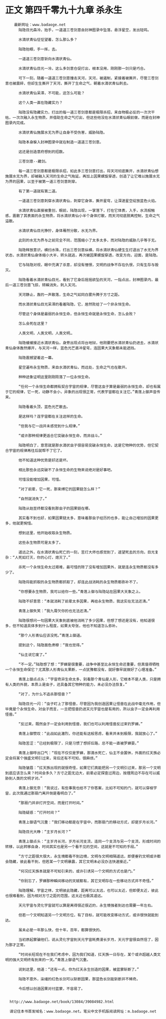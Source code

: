 # 正文 第四千零九十九章 杀永生
        最新网址：www.badaoge.net
          陆隐目光森冷，抬手，一道道三苍剑意自封神图录中坠落，悬浮星空，发出轻鸣。
      
          水滴状青仙怔怔望着，怎么那么多？
      
          陆隐抬眼，手一挥，去。
      
          一道道三苍剑意斩向水滴状青仙。
      
          水滴状青仙目光一冷，这么多剑意仓促打出，根本没用，刚刚那一剑只是巧合。
      
          可下一刻，随着一道道三苍剑意撞击天河，天河，被遏制，紧接着被撕开，尽管三苍剑意也被震碎，但却生生撕开了天河，撕开了生命之气，朝着水滴状青仙刺去。
      
          水滴状青仙呆滞，不可能，这怎么可能？
      
          这个人类一直在隐藏实力？
      
          陆隐没有隐藏实力，打出的每一道三苍剑意都是极限杀招，来自物极必反的一次次干枯，一次次融入永生物质，并借助生命之气打出，但这些他没在水滴状青仙眼前做，而是在封神图录内完成。
      
          水滴状青仙施展水无为界让自身不受伤害，威胁陆隐。
      
          陆隐本身躲入封神图录中就在制造一道道三苍剑意。
      
          这还是创造意府想到的招数。
      
          三苍剑意--藏剑。
      
          每一道三苍剑意都是极限杀招，如此多三苍剑意打出，将天河彻底撕开，水滴状青仙想施展水无为界，却被融入天河的生命之气拖延，再加上因果螺旋穿透，创造了让它难以施展水无为界的因果，以至于被第一道三苍剑意刺穿。
      
          有了第一道就有第二道。
      
          一道道三苍剑意刺穿水滴状青仙，刺穿它身体，撕开星穹，让深邃星空绽放蓝色火焰。
      
          水滴状青仙直接被重创，眼前，陆隐出现，一掌落下，打在它体表，入手，水流般触感，震散了其表面的永生物质，将水滴状青仙小半个身体打散，而天河彻底脱离控制，生命之气溢散。
      
          水滴状青仙目光狰狞，身体蓦然分散，水无为界。
      
          此刻的水无为界与之前完全不同，范围缩小了太多太多，而对陆隐的威胁几乎等于无。
      
          陆隐释放意识，横扫水珠，打出三苍剑意纵横，将水滴状青仙硬生生打退出了水无为界状态，水滴状青仙身体缩小大半，转头就逃，再次被因果螺旋穿透，改变方向，迎面，是陆隐。
      
          它与陆隐对视，眼中充满了杀意，却没有憎恨，文明的战争不存在仇恨，只有生存与毁灭。
      
          陆隐看着水滴状青仙目光，看到了它身后摇摇欲坠的天河，一指点出，封神图录内，最后一道三苍剑意飞掠，转瞬消失，刺入天河。
      
          天河静止，轰的一声散落，生命之气如同白雾升腾于方寸之距。
      
          而水滴状青仙目光呆滞的看着陆隐，它，居然败给了一个非永恒生命。
      
          尽管这个身体是最弱的永恒生命，但永恒生命就是永恒生命，怎么会败？
      
          怎么会死在这里？
      
          人类文明，人类文明，人类文明…
      
          陆隐缓缓接近水滴状青仙，身旁出现点将台地狱，他刚要把水滴状青仙扔进去，水滴状青仙身体轰然爆开，与天河一样，蓝色光芒直冲星穹，连因果大天象都未能遮挡。
      
          陆隐震撼望着这一幕。
      
          星空遍布永生物质，来自水滴状青仙，而远处，生命之气也在散开。
      
          种种迹象证明这里刚刚陨落了一位永恒生命。
      
          “任何一个永恒生命都拥有契合宇宙的规律，尽管这虫子算是最弱的永恒生命，却也有属于它的规律，它一死，动静不会小，异象的出现很正常，代表宇宙都在关注它。”青莲上御声音传来。
      
          陆隐看着头顶，蓝色光芒散去。
      
          是这样吗？连宇宙都在关注这样的生命。
      
          “但我与它一战并未感觉到什么规律。”
      
          “或许那种规律更适合它突破永恒生命，而非战斗。”
      
          陆隐明白了，意思就是那水滴状虫子很容易突破永恒生命，这是它物种的优势，但它契合宇宙的规律再往后就帮不了它了。
      
          他不知道这种优势是好还是坏。
      
          相比那些永远突破不了永恒生命的生物来说绝对是好事吧。
      
          可惜没能增加因果，可惜。
      
          “对了前辈，它一死，那束缚它的因果链怎么样？”
      
          “自然就消失了。”
      
          陆隐从始至终都没看到那虫子的因果链在哪。
      
          其实看不到也好，如果因果链太多，意味着那虫子经历的也多，能让自己增加的因果更多，他就更惋惜。
      
          想到这里，他开始收取永生物质。
      
          这些永生物质可是太多了。
      
          遥远之外，在水滴状青仙死亡的一刻，苦灯大师也感觉到了，遥望死去的方向，目光复杂：“人死如灯灭，你的心灯，熄灭了。”
      
          杀死一个永恒生命太过艰难，最可惜的除了没有增加因果外，就是连永生物质都没有多少了。
      
          陆隐将能抓取的永生物质都抓取了，却连此战消耗的永生物质都弥补不了。
      
          “你想要永生物质，我可以给你一些。”青莲上御与陆隐站在因果大天象之上。
      
          陆隐不好意思：“本就消耗了前辈太多因果，再给永生物质，我这实在无法还清。”
      
          青莲上御失笑：“我九霄欠你的也无法还清。”
      
          陆隐很想问一句因果大天象到底被他消耗了多少因果，但想了想还是没有，他知道很多，但不知道具体多到什么程度，如果太夸张，他也不知道怎么弥补。
      
          “那个人形青仙应该没死。”青莲上御道。
      
          提到这个，陆隐面色肃穆：“我也觉得。”
      
          “仙主说它废了。”
      
          “不一定。”陆隐想了想：“罗蝉是很重要，战争中甚至比永恒生命还重要，但真值得牺牲一个永恒生命保它？尤其那人形青仙太果断，一点犹豫都没有，就好像早就做好了心理准备。”
      
          青莲上御点点头：“宇宙奇异生命太多，别看那个青仙是人形，它根本不是人类，只是拥有人类的外貌，本质上是虫子，还具备其它物种的能力，未必没办法恢复。”
      
          “对了，为什么不追杀那怪兽？”
      
          陆隐目光一闪：“虫子盯上了那怪兽，尽管因为我创造因果让怪兽在此战中毫无作用，但毕竟是个永恒生命，对虫子而言，一旦把怪兽扔进天元宇宙也是有用的，所以虫子一定会再利用怪兽。”
      
          “反过来，既然虫子一定会利用到怪兽，我们也可以利用怪兽反过来钓罗蝉。”
      
          青莲上御赞叹：“此战如此激烈，你还能有这般思虑，看来并未到极限，我就放心了。”
      
          陆隐苦涩：“已经到极限了，只是习惯了想好后路，总不能一直被罗蝉耍。”
      
          青莲上御呼出口气：“现在不仅仅是罗蝉，那滴水死亡，仙主不会罢休，外面的扛天族必定会将某个强盛文明引过来，背后还有不可知，很麻烦。”
      
          陆隐皱眉：“扛天族出现的就很奇怪，如果它们真能把另一个文明引过来，那另一个文明到底应该怎么来？时间会多久？方寸之距无边大，前辈必定探查过周边，按理周边不存在可以威胁到人类的文明才对。”
      
          青莲上御无奈：“我说过，有些事我也给不了你答案，比如不可知的门，就可以穿梭宇宙，此次我通过那扇门离开倒是看明白了。”
      
          “那扇门并非打开空间，而是打开时间。”
      
          陆隐疑惑：“打开时间？”
      
          青莲上御语气沉重：“我们移动都是在宇宙中，而那扇门的移动方式，却是岁月长河。”
      
          陆隐目光大睁：“主岁月长河？”
      
          青莲上御点头：“主岁月长河，岁月长河支流，连同一个支流与另一个支流，形成时间的转移，以此转移自身，时间其实也是另一个看不见的空间，这就是不可知的手段。”
      
          “方寸之距很大很大，永生境都看不到边境，文明与文明相隔遥远，即便垂钓文明或许都会隐藏，彼此看不到，但若某一个文明暴露，其它文明未必没办法快速接近。”
      
          “何况扛天族本就是不可知引来的，或许引诱另一个文明的方式也是门。”
      
          “你别忘了，罗蝉那种瞬间移动的天赋都有，其它文明存在一些移动方式并不奇怪。”
      
          陆隐理解，宇宙之林，文明彼此隐藏，距离可以太远，也可以太近，但即便太近，彼此也很难看到，因为相对方寸之距的范围，这太近也极其遥远。
      
          天元宇宙与灵化宇宙就可以算是离得很近很近的，永生境强者到达也需要一年左右。
      
          但若一个文明知道另一个文明方位，有了目标，就可能改变移动方式，或许很快就能到达。
      
          虽未必是一年那么快，但十年，百年，都算很快的。
      
          当初原起蒙骗他们，说从灵化宇宙到天元宇宙耗费漫长岁月，天元宇宙很自然信了，因为那才正常。
      
          “时间长短现在不在我们考虑中，因为我们知道，扛天族一日存在，某个或许超越人类文明的强大文明终有到来的一天。”青莲上御语气沉重。
      
          说到这里，他道：“还有一点，你为扛天永生创造的因果，被蓝蒙斩断了。”
      
          陆隐不意外，柒绪的红色长剑可以斩断因果，那蓝色长剑能斩断并不稀奇。
      
          今后想以创造因果对付蓝蒙，不容易了。
      
      
      http://www.badaoge.net/book/13084/39084982.html
      
      请记住本书首发域名：www.badaoge.net。笔尖中文手机版阅读网址：m.badaoge.net